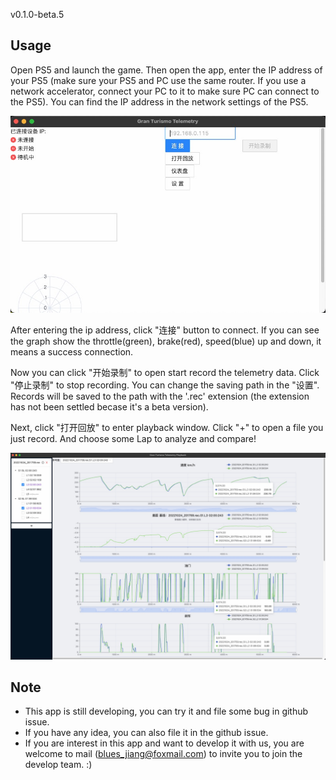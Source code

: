 v0.1.0-beta.5

## Usage

Open PS5 and launch the game. Then open the app, enter the IP address of your PS5 (make sure your PS5 and PC use the same router. If you use a network accelerator, connect your PC to it to make sure PC can connect to the PS5). You can find the IP address in the network settings of the PS5.

![Main Window](https://github.com/BluesJiang/gran-turismo-telemetry-app/blob/main/img/20221101112339.jpg)

After entering the ip address, click "连接" button to connect. If you can see the graph show the throttle(green), brake(red), speed(blue) up and down, it means a success connection.

Now you can click "开始录制" to open start record the telemetry data. Click "停止录制"  to stop recording. You can change the saving path in the "设置". Records will be saved to the path with the '.rec' extension (the extension has not been settled becase it's a beta version).

Next, click "打开回放" to enter playback window. Click "+" to open a file you just record. And choose some Lap to analyze and compare!

![Play BackWindow](https://github.com/BluesJiang/gran-turismo-telemetry-app/blob/main/img/20221101112437.jpg)

## Note

* This app is still developing, you can try it and file some bug in github issue.
* If you have any idea, you can also file it in the github issue.
* If you are interest in this app and want to develop it with us, you are welcome to mail (blues_jiang@foxmail.com) to invite you to join the develop team. :)
